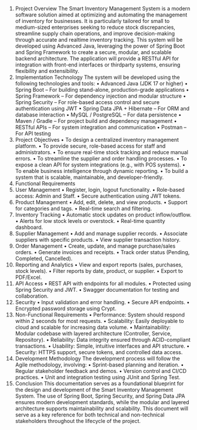 1. Project Overview
The Smart Inventory Management System is a modern software solution aimed at
optimizing and automating the management of inventory for businesses. It is particularly
tailored for small to medium-sized enterprises seeking to reduce stock discrepancies,
streamline supply chain operations, and improve decision-making through accurate and realtime inventory tracking.
This system will be developed using Advanced Java, leveraging the power of Spring Boot
and Spring Framework to create a secure, modular, and scalable backend architecture. The
application will provide a RESTful API for integration with front-end interfaces or thirdparty systems, ensuring flexibility and extensibility.
2. Implementation Technology
The system will be developed using the following technologies and tools:
• Advanced Java (JDK 17 or higher)
• Spring Boot – For building stand-alone, production-grade applications
• Spring Framework – For dependency injection and modular structure
• Spring Security – For role-based access control and secure authentication using JWT
• Spring Data JPA + Hibernate – For ORM and database interaction
• MySQL / PostgreSQL – For data persistence
• Maven / Gradle – For project build and dependency management
• RESTful APIs – For system integration and communication
• Postman – For API testing
3. Project Objectives
• To design a centralized inventory management platform.
• To provide secure, role-based access for staff and administrators.
• To ensure real-time stock tracking and reduce manual errors.
• To streamline the supplier and order handling processes.
• To expose a clean API for system integrations (e.g., with POS systems).
• To enable business intelligence through dynamic reporting.
• To build a system that is scalable, maintainable, and developer-friendly.
4. Functional Requirements
1. User Management
• Register, login, logout functionality.
• Role-based access: Admin and Staff.
• Secure authentication using JWT tokens.
2. Product Management
• Add, edit, delete, and view products.
• Support for categories and tags.
• Real-time search and filtering.
3. Inventory Tracking
• Automatic stock updates on product inflow/outflow.
• Alerts for low stock levels or overstock.
• Real-time quantity dashboard.
4. Supplier Management
• Add and manage supplier records.
• Associate suppliers with specific products.
• View supplier transaction history.
5. Order Management
• Create, update, and manage purchase/sales orders.
• Generate invoices and receipts.
• Track order status (Pending, Completed, Cancelled).
6. Reporting and Analytics
• View and export reports (sales, purchases, stock levels).
• Filter reports by date, product, or supplier.
• Export to PDF/Excel.
7. API Access
• REST API with endpoints for all modules.
• Protected using Spring Security and JWT.
• Swagger documentation for testing and collaboration.
8. Security
• Input validation and error handling.
• Secure API endpoints.
• Encrypted password storage using Crypt.
5. Non-Functional Requirements
• Performance: System should respond within 2 seconds for most requests.
• Scalability: Easily deployable to cloud and scalable for increasing data volume.
• Maintainability: Modular codebase with layered architecture (Controller, Service,
Repository).
• Reliability: Data integrity ensured through ACID-compliant transactions.
• Usability: Simple, intuitive interfaces and API structure.
• Security: HTTPS support, secure tokens, and controlled data access.
6. Development Methodology
The development process will follow the Agile methodology, involving:
• Sprint-based planning and iteration.
• Regular stakeholder feedback and demos.
• Version control and CI/CD practices.
• Unit and integration testing using JUnit and Spring Test.
7. Conclusion
This documentation serves as a foundational blueprint for the design and development of the Smart
Inventory Management System. The use of Spring Boot, Spring Security, and Spring Data JPA
ensures modern development standards, while the modular and layered architecture supports
maintainability and scalability. This document will serve as a key reference for both technical and
non-technical stakeholders throughout the lifecycle of the project.
